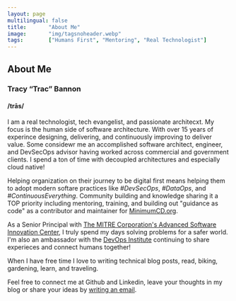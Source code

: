 ```yaml
---
layout: page
multilingual: false
title:       "About Me"
image:       "img/tagsnoheader.webp"
tags:        ["Humans First", "Mentoring", "Real Technologist"]
---
```

## About Me
### Tracy “Trac” Bannon
#### /trās/

I am a real technologist, tech evangelist, and passionate architecxt. My focus is the human side of software architecture. With over 15 years of experince designing, delivering, and continuously improving to deliver value.   Some considewr me an accomplished software architect, engineer, and DevSecOps advisor having worked across commercial and government clients.  I spend a ton of time with decoupled architectures and especially cloud native!   

Helping organization on their journey to be digital first means helping them to adopt modern softare practices like *#DevSecOps*,  *#DataOps*, and *#ContinuousEverything*.  Community building and knowledge sharing it a TOP priority including mentoring, training, and building out "guidance as code" as a contributor and maintainer for [MinimumCD.org](https://minimumcd.org/minimumcd/).  

As a Senior Principal with [The MITRE Corporation's Advanced Software Innovation Center](https://www.mitre.org/),  I truly spend my days solving problems for a safer world.  I'm also an ambassador with the [DevOps Institute](https://www.devopsinstitute.com/) continuing to share experieces and connect humans together!

When I have free time I love to writing technical blog posts, read, biking, gardening, learn, and traveling.

Feel free to connect me at Github and Linkedin, leave your thoughts in my blog or share your ideas by [writing an email](mailto:tracybannon@gmail.com). 


